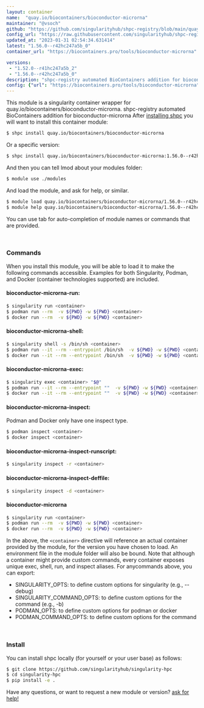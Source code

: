 ```yaml
---
layout: container
name:  "quay.io/biocontainers/bioconductor-microrna"
maintainer: "@vsoch"
github: "https://github.com/singularityhub/shpc-registry/blob/main/quay.io/biocontainers/bioconductor-microrna/container.yaml"
config_url: "https://raw.githubusercontent.com/singularityhub/shpc-registry/main/quay.io/biocontainers/bioconductor-microrna/container.yaml"
updated_at: "2023-01-31 02:54:34.631414"
latest: "1.56.0--r42hc247a5b_0"
container_url: "https://biocontainers.pro/tools/bioconductor-microrna"

versions:
 - "1.52.0--r41hc247a5b_2"
 - "1.56.0--r42hc247a5b_0"
description: "shpc-registry automated BioContainers addition for bioconductor-microrna"
config: {"url": "https://biocontainers.pro/tools/bioconductor-microrna", "maintainer": "@vsoch", "description": "shpc-registry automated BioContainers addition for bioconductor-microrna", "latest": {"1.56.0--r42hc247a5b_0": "sha256:1d52828d1d7d0c572306a298b27f3ecadb6411c1940eef1d3cf8ac9de360dde1"}, "tags": {"1.52.0--r41hc247a5b_2": "sha256:d196c507e23c7465156333dc220b9c4ce6fba3128c6b5b0f6e6ed291125c9bb8", "1.56.0--r42hc247a5b_0": "sha256:1d52828d1d7d0c572306a298b27f3ecadb6411c1940eef1d3cf8ac9de360dde1"}, "docker": "quay.io/biocontainers/bioconductor-microrna"}
---
```


This module is a singularity container wrapper for quay.io/biocontainers/bioconductor-microrna.
shpc-registry automated BioContainers addition for bioconductor-microrna
After [installing shpc](#install) you will want to install this container module:


```bash
$ shpc install quay.io/biocontainers/bioconductor-microrna
```

Or a specific version:

```bash
$ shpc install quay.io/biocontainers/bioconductor-microrna:1.56.0--r42hc247a5b_0
```

And then you can tell lmod about your modules folder:

```bash
$ module use ./modules
```

And load the module, and ask for help, or similar.

```bash
$ module load quay.io/biocontainers/bioconductor-microrna/1.56.0--r42hc247a5b_0
$ module help quay.io/biocontainers/bioconductor-microrna/1.56.0--r42hc247a5b_0
```

You can use tab for auto-completion of module names or commands that are provided.

<br>

### Commands

When you install this module, you will be able to load it to make the following commands accessible.
Examples for both Singularity, Podman, and Docker (container technologies supported) are included.

#### bioconductor-microrna-run:

```bash
$ singularity run <container>
$ podman run --rm  -v ${PWD} -w ${PWD} <container>
$ docker run --rm  -v ${PWD} -w ${PWD} <container>
```

#### bioconductor-microrna-shell:

```bash
$ singularity shell -s /bin/sh <container>
$ podman run --it --rm --entrypoint /bin/sh  -v ${PWD} -w ${PWD} <container>
$ docker run --it --rm --entrypoint /bin/sh  -v ${PWD} -w ${PWD} <container>
```

#### bioconductor-microrna-exec:

```bash
$ singularity exec <container> "$@"
$ podman run --it --rm --entrypoint ""  -v ${PWD} -w ${PWD} <container> "$@"
$ docker run --it --rm --entrypoint ""  -v ${PWD} -w ${PWD} <container> "$@"
```

#### bioconductor-microrna-inspect:

Podman and Docker only have one inspect type.

```bash
$ podman inspect <container>
$ docker inspect <container>
```

#### bioconductor-microrna-inspect-runscript:

```bash
$ singularity inspect -r <container>
```

#### bioconductor-microrna-inspect-deffile:

```bash
$ singularity inspect -d <container>
```



#### bioconductor-microrna

```bash
$ singularity run <container>
$ podman run --rm  -v ${PWD} -w ${PWD} <container>
$ docker run --rm  -v ${PWD} -w ${PWD} <container>
```


In the above, the `<container>` directive will reference an actual container provided
by the module, for the version you have chosen to load. An environment file in the
module folder will also be bound. Note that although a container
might provide custom commands, every container exposes unique exec, shell, run, and
inspect aliases. For anycommands above, you can export:

 - SINGULARITY_OPTS: to define custom options for singularity (e.g., --debug)
 - SINGULARITY_COMMAND_OPTS: to define custom options for the command (e.g., -b)
 - PODMAN_OPTS: to define custom options for podman or docker
 - PODMAN_COMMAND_OPTS: to define custom options for the command

<br>

### Install

You can install shpc locally (for yourself or your user base) as follows:

```bash
$ git clone https://github.com/singularityhub/singularity-hpc
$ cd singularity-hpc
$ pip install -e .
```

Have any questions, or want to request a new module or version? [ask for help!](https://github.com/singularityhub/singularity-hpc/issues)